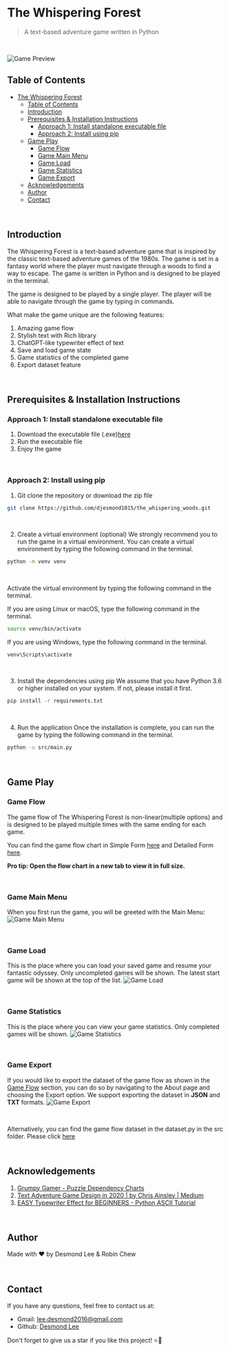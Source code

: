 # The Whispering Forest

> A text-based adventure game written in Python

<br>

![Game Preview](docs/static/game_preview_screen.png)

## Table of Contents

- [The Whispering Forest](#the-whispering-forest)
  - [Table of Contents](#table-of-contents)
  - [Introduction](#introduction)
  - [Prerequisites \& Installation Instructions](#prerequisites--installation-instructions)
    - [Approach 1: Install standalone executable file](#approach-1-install-standalone-executable-file)
    - [Approach 2: Install using pip](#approach-2-install-using-pip)
  - [Game Play](#game-play)
    - [Game Flow](#game-flow)
    - [Game Main Menu](#game-main-menu)
    - [Game Load](#game-load)
    - [Game Statistics](#game-statistics)
    - [Game Export](#game-export)
  - [Acknowledgements](#acknowledgements)
  - [Author](#author)
  - [Contact](#contact)

<br>

## Introduction

The Whispering Forest is a text-based adventure game that is inspired by the classic text-based adventure games of the 1980s. The game is set in a fantasy world where the player must navigate through a woods to find a way to escape. The game is written in Python and is designed to be played in the terminal.

The game is designed to be played by a single player. The player will be able to navigate through the game by typing in commands.

What make the game unique are the following features:

1. Amazing game flow
2. Stylish text with Rich library
3. ChatGPT-like typewriter effect of text
4. Save and load game state
5. Game statistics of the completed game
6. Export dataset feature

<br>

## Prerequisites & Installation Instructions

### Approach 1: Install standalone executable file

1. Download the executable file (.exe)[here](https://github.com/djesmond1015/the_whispering_woods/blob/main/theWhisperingForest.zip)
2. Run the executable file
3. Enjoy the game

<br>

### Approach 2: Install using pip

1. Git clone the repository or download the zip file

```bash
git clone https://github.com/djesmond1015/the_whispering_woods.git
```

<br>

2. Create a virtual environment (optional)
   We strongly recommend you to run the game in a virtual environment. You can create a virtual environment by typing the following command in the terminal.

```bash
python -m venv venv
```

<br>

Activate the virtual environment by typing the following command in the terminal.

If you are using Linux or macOS, type the following command in the terminal.

```bash
source venv/bin/activate
```

If you are using Windows, type the following command in the terminal.

```command prompt
venv\Scripts\activate
```

<br>

3. Install the dependencies using pip
   We assume that you have Python 3.6 or higher installed on your system. If not, please install it first.

```bash
pip install -r requirements.txt
```

<br>

4. Run the application
   Once the installation is complete, you can run the game by typing the following command in the terminal.

```bash
python -u src/main.py
```

<br>

## Game Play

### Game Flow

The game flow of The Whispering Forest is non-linear(multiple options) and is designed to be played multiple times with the same ending for each game.

You can find the game flow chart in Simple Form [here](docs/static/game_flow_simple.png) and Detailed Form [here](docs/static/game_flow_detailed.png).

**Pro tip: Open the flow chart in a new tab to view it in full size.**

<br>

### Game Main Menu

When you first run the game, you will be greeted with the Main Menu:
![Game Main Menu](docs/static/main_menu.png)

<br>

### Game Load

This is the place where you can load your saved game and resume your fantastic odyssey. Only uncompleted games will be shown. The latest start game will be shown at the top of the list.
![Game Load](docs/static/game_load.png)

<br>

### Game Statistics

This is the place where you can view your game statistics. Only completed games will be shown.
![Game Statistics](docs/static/game_statistics.png)

<br>

### Game Export

If you would like to export the dataset of the game flow as shown in the [Game Flow](#game-flow) section, you can do so by navigating to the About page and choosing the Export option. We support exporting the dataset in **JSON** and **TXT** formats.
![Game Export](docs/static/game_export.png)

<br>

Alternatively, you can find the game flow dataset in the dataset.py in the src folder. Please click [here](src/dataset.py#L57)

<br>

## Acknowledgements

1. [Grumpy Gamer - Puzzle Dependency Charts](https://grumpygamer.com/puzzle_dependency_charts)
2. [Text Adventure Game Design in 2020 | by Chris Ainsley | Medium](https://medium.com/@model_train/text-adventure-game-design-in-2020-608528ac8bda)
3. [EASY Typewriter Effect for BEGINNERS - Python ASCII Tutorial](https://youtu.be/EVudW0H_2T8?si=vhtljV73KEpJpqC8)

<br>

## Author

Made with ❤️ by Desmond Lee & Robin Chew

<br>

## Contact

If you have any questions, feel free to contact us at:

- Gmail: lee.desmond2016@gmail.com
- Github: [Desmond Lee](https://github.com/djesmond1015)

Don't forget to give us a star if you like this project! ⭐🥰
<br>
